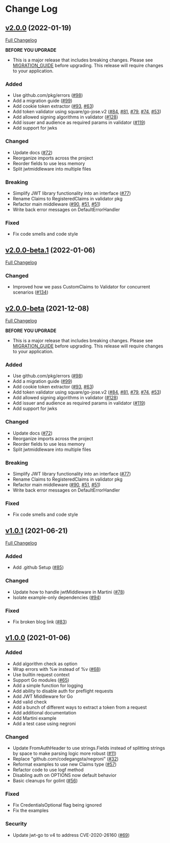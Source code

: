 # Change Log


<a name="v2.0.0"></a>
## [v2.0.0](https://github.com/auth0/go-jwt-middleware/tree/v2.0.0) (2022-01-19)

[Full Changelog](https://github.com/auth0/go-jwt-middleware/compare/v1.0.1...v2.0.0)

**BEFORE YOU UPGRADE**

- This is a major release that includes breaking changes. Please see [MIGRATION_GUIDE](MIGRATION_GUIDE.md) before
  upgrading. This release will require changes to your application.

### Added

* Use github.com/pkg/errors ([#98](https://github.com/auth0/go-jwt-middleware/issues/98))
* Add a migration guide ([#99](https://github.com/auth0/go-jwt-middleware/issues/99))
* Add cookie token extractor ([#93](https://github.com/auth0/go-jwt-middleware/issues/93), [#63](https://github.com/auth0/go-jwt-middleware/issues/63))
* Add token validator using square/go-jose.v2 ([#84](https://github.com/auth0/go-jwt-middleware/issues/84), [#81](https://github.com/auth0/go-jwt-middleware/issues/81), [#79](https://github.com/auth0/go-jwt-middleware/issues/79), [#74](https://github.com/auth0/go-jwt-middleware/issues/74), [#53](https://github.com/auth0/go-jwt-middleware/issues/53))
* Add allowed signing algorithms in validator ([#128](https://github.com/auth0/go-jwt-middleware/pull/128))
* Add issuer and audience as required params in validator ([#119](https://github.com/auth0/go-jwt-middleware/pull/119))
* Add support for jwks

### Changed

* Update docs ([#72](https://github.com/auth0/go-jwt-middleware/issues/72))
* Reorganize imports across the project
* Reorder fields to use less memory
* Split jwtmiddleware into multiple files

### Breaking

* Simplify JWT library functionality into an interface ([#77](https://github.com/auth0/go-jwt-middleware/issues/77))
* Rename Claims to RegisteredClaims in validator pkg
* Refactor main middleware ([#90](https://github.com/auth0/go-jwt-middleware/issues/90), [#51](https://github.com/auth0/go-jwt-middleware/issues/51), [#51](https://github.com/auth0/go-jwt-middleware/issues/52))
* Write back error messages on DefaultErrorHandler

### Fixed

* Fix code smells and code style


<a name="v2.0.0-beta.1"></a>
## [v2.0.0-beta.1](https://github.com/auth0/go-jwt-middleware/tree/v2.0.0-beta.1) (2022-01-06)

[Full Changelog](https://github.com/auth0/go-jwt-middleware/compare/v2.0.0-beta...v2.0.0-beta.1)

### Changed

* Improved how we pass CustomClaims to Validator for concurrent scenarios ([#134](https://github.com/auth0/go-jwt-middleware/pull/134))

<a name="v2.0.0-beta"></a>
## [v2.0.0-beta](https://github.com/auth0/go-jwt-middleware/tree/v2.0.0-beta) (2021-12-08)

[Full Changelog](https://github.com/auth0/go-jwt-middleware/compare/v1.0.1...v2.0.0-beta)

**BEFORE YOU UPGRADE**

- This is a major release that includes breaking changes. Please see [MIGRATION_GUIDE](MIGRATION_GUIDE.md) before
upgrading. This release will require changes to your application.

### Added

* Use github.com/pkg/errors ([#98](https://github.com/auth0/go-jwt-middleware/issues/98))
* Add a migration guide ([#99](https://github.com/auth0/go-jwt-middleware/issues/99))
* Add cookie token extractor ([#93](https://github.com/auth0/go-jwt-middleware/issues/93), [#63](https://github.com/auth0/go-jwt-middleware/issues/63))
* Add token validator using square/go-jose.v2 ([#84](https://github.com/auth0/go-jwt-middleware/issues/84), [#81](https://github.com/auth0/go-jwt-middleware/issues/81), [#79](https://github.com/auth0/go-jwt-middleware/issues/79), [#74](https://github.com/auth0/go-jwt-middleware/issues/74), [#53](https://github.com/auth0/go-jwt-middleware/issues/53))
* Add allowed signing algorithms in validator ([#128](https://github.com/auth0/go-jwt-middleware/pull/128))
* Add issuer and audience as required params in validator ([#119](https://github.com/auth0/go-jwt-middleware/pull/119))
* Add support for jwks

### Changed

* Update docs ([#72](https://github.com/auth0/go-jwt-middleware/issues/72))
* Reorganize imports across the project
* Reorder fields to use less memory
* Split jwtmiddleware into multiple files

### Breaking

* Simplify JWT library functionality into an interface ([#77](https://github.com/auth0/go-jwt-middleware/issues/77))
* Rename Claims to RegisteredClaims in validator pkg
* Refactor main middleware ([#90](https://github.com/auth0/go-jwt-middleware/issues/90), [#51](https://github.com/auth0/go-jwt-middleware/issues/51), [#51](https://github.com/auth0/go-jwt-middleware/issues/52))
* Write back error messages on DefaultErrorHandler

### Fixed

* Fix code smells and code style

  
<a name="v1.0.1"></a>
## [v1.0.1](https://github.com/auth0/go-jwt-middleware/tree/v1.0.1) (2021-06-21)

[Full Changelog](https://github.com/auth0/go-jwt-middleware/compare/v1.0.0...v1.0.1)

### Added

* Add .github Setup ([#85](https://github.com/auth0/go-jwt-middleware/issues/85))

### Changed

* Update how to handle jwtMiddleware in Martini ([#78](https://github.com/auth0/go-jwt-middleware/issues/78))
* Isolate example-only dependencies ([#94](https://github.com/auth0/go-jwt-middleware/issues/94))

### Fixed

* Fix broken blog link ([#83](https://github.com/auth0/go-jwt-middleware/issues/83))
  
  
<a name="v1.0.0"></a>
## [v1.0.0](https://github.com/auth0/go-jwt-middleware/tree/v1.0.0) (2021-01-06)

### Added

* Add algorithm check as option
* Wrap errors with %w instead of %v ([#68](https://github.com/auth0/go-jwt-middleware/issues/68))
* Use builtin request context
* Support Go modules ([#65](https://github.com/auth0/go-jwt-middleware/issues/65))
* Add a simple function for logging
* Add ability to disable auth for preflight requests
* Add JWT Middleware for Go
* Add valid check
* Add a bunch of different ways to extract a token from a request
* Add additional documentation
* Add Martini example
* Add a test case using negroni

### Changed

* Update FromAuthHeader to use strings.Fields instead of splitting strings by space to make parsing logic more robust
([#11](https://github.com/auth0/go-jwt-middleware/issues/11))
* Replace "github.com/codegangsta/negroni" ([#32](https://github.com/auth0/go-jwt-middleware/issues/32))
* Reformat examples to use new Claims type ([#57](https://github.com/auth0/go-jwt-middleware/issues/57))
* Refactor code to use logf method
* Disabling auth on OPTIONS now default behavior
* Basic cleanups for golint ([#56](https://github.com/auth0/go-jwt-middleware/issues/56))


### Fixed

* Fix CredentialsOptional flag being ignored
* Fix the examples


### Security

* Update jwt-go to v4 to address CVE-2020-26160 ([#69](https://github.com/auth0/go-jwt-middleware/issues/69))
